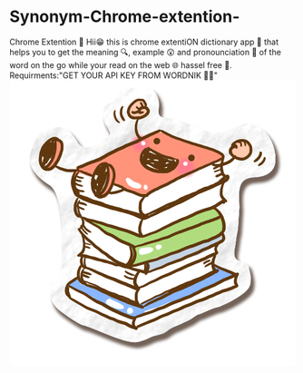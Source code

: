 # Synonym-Chrome-extention-
Chrome Extention 📌
  Hii😁 this is chrome extentiON dictionary app 🤖 that helps you to get the meaning 🔍, example 😲 and pronounciation 🙊 of the word on the go while your read on the web 🌐 hassel free 💪.
  Requirments:"GET YOUR API KEY FROM WORDNIK 🔐🔗"
  <img src="dict.png"></img>
